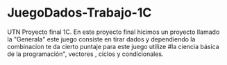 # JuegoDados-Trabajo-1C
UTN Proyecto final 1C. En este proyecto final hicimos un proyecto llamado la "Generala" este juego consiste en tirar dados y dependiendo la combinacion te da cierto puntaje para este juego utilize #la ciencia básica de la programación", vectores , ciclos y condicionales.
